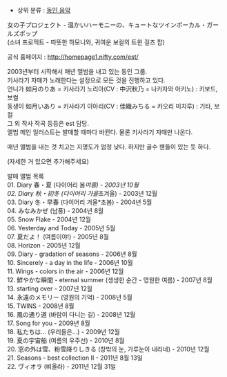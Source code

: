   * 상위 분류 : [동인 음악](%EB%8F%99%EC%9D%B8%20%EC%9D%8C%EC%95%85.md)  

女の子プロジェクト - 温かいハーモニーの、キュートなツインボーカル・ガールズポップ  
(소녀 프로젝트 - 따뜻한 하모니와, 귀여운 보컬의 트윈 걸즈 팝)

공식 홈페이지 : <http://homepage1.nifty.com/est/>

2003년부터 시작해서 매년 앨범을 내고 있는 동인 그룹.  
키사라기 자매가 노래한다는 설정으로 모든 것을 진행하고 있다.  
언니가 如月のりあ = 키사라기 노리아(CV : 中沢秋乃 = 나카자와 아키노) : 키보드, 보컬  
동생이 如月いあり = 키사라기 이아리(CV : 佳織みちる = 카오리 미치루) : 기타, 보컬  
그 외 작사 작곡 등등은 est 담당.  
앨범 메인 일러스트는 발매할 때마다 바뀐다. 물론 키사라기 자매만 나온다.

매년 앨범을 내는 것 치고는 지명도가 엄청 낮다. 하지만 골수 팬들이 있는 듯 하다.

(자세한 거 있으면 추가해주세요)

발매 앨범 목록  
01\. Diary 春・夏 (다이어리 봄*여름) - 2003년 10월  
02\. Diary 秋・初冬 (다이어리 가을*초겨울) - 2003년 12월  
03\. Diary 冬・早春 (다이어리 겨울*초봄) - 2004년 5월  
04\. みなみかぜ (남풍) - 2004년 8월  
05\. Snow Flake - 2004년 12월  
06\. Yesterday and Today - 2005년 5월  
07\. 夏だよ！ (여름이야!) - 2005년 8월  
08\. Horizon - 2005년 12월  
09\. Diary - gradation of seasons - 2006년 8월  
10\. Sincerely - a day in the life - 2006년 10월  
11\. Wings - colors in the air - 2006년 12월  
12\. 鮮やかな瞬間 - eternal summer (생생한 순간 - 영원한 여름) - 2007년 8월  
13\. starting over - 2007년 12월  
14\. 永遠のメモリー (영원의 기억) - 2008년 5월  
15\. TWINS - 2008년 8월  
16\. 風の通り道 (바람이 다니는 길) - 2008년 12월  
17\. Song for you - 2009년 8월  
18\. 私たちは… (우리들은…) - 2009년 12월  
19\. 夏の宇宙船 (여름의 우주선) - 2010년 8월  
20\. 窓の外は雪、粉雪降りしきる (창밖의 눈, 가루눈이 내리네) - 2010년 12월  
21\. Seasons - best collection II - 2011년 8월 13일  
22\. ヴィオラ (비올라) - 2011년 12월 31일

